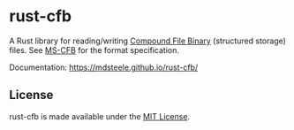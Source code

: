 # rust-cfb

A Rust library for reading/writing [Compound File Binary](
https://en.wikipedia.org/wiki/Compound_File_Binary_Format) (structured storage)
files.  See [MS-CFB](https://msdn.microsoft.com/en-us/library/dd942138.aspx)
for the format specification.

Documentation: https://mdsteele.github.io/rust-cfb/

## License

rust-cfb is made available under the
[MIT License](http://spdx.org/licenses/MIT.html).
